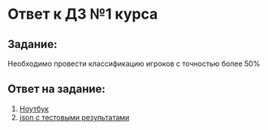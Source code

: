 # Ответ к ДЗ №1 курса

## Задание:
Необходимо провести классификацию игроков с точностью более 50%

## Ответ на задание:
1) [Ноутбук](https://github.com/Che3108/otus_cv_adv/blob/main/lesson_7/notebooks/lesson_7.ipynb)
2) [json с тестовыми результатами](https://github.com/Che3108/otus_cv_adv/blob/main/lesson_7/notebooks/test_predict.json)

